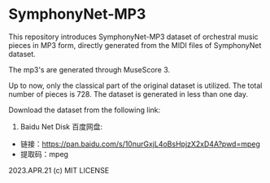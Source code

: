 # SymphonyNet-MP3

This repository introduces SymphonyNet-MP3 dataset of orchestral music pieces in MP3 form, directly generated from the MIDI files of SymphonyNet dataset. 

The mp3's are generated through MuseScore 3. 

Up to now, only the classical part of the original dataset is utilized. The total number of pieces is 728. The dataset is generated in less than one day.

Download the dataset from the following link: 


1. Baidu Net Disk 百度网盘:

- 链接：https://pan.baidu.com/s/10nurGxjL4oBsHpjzX2xD4A?pwd=mpeg 
- 提取码：mpeg


2023.APR.21
(c) MIT LICENSE
